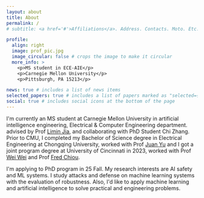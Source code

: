 ```yaml
---
layout: about
title: About
permalink: /
# subtitle: <a href='#'>Affiliations</a>. Address. Contacts. Moto. Etc.

profile:
  align: right
  image: prof_pic.jpg
  image_circular: false # crops the image to make it circular
  more_info: >
    <p>MS student in ECE-AIE</p>
    <p>Carnegie Mellon University</p>
    <p>Pittsburgh, PA 15213</p>

news: true # includes a list of news items
selected_papers: true # includes a list of papers marked as "selected={true}"
social: true # includes social icons at the bottom of the page
---
```


I'm currently an MS student at Carnegie Mellon University in artificial intelligence engineering, Electrical & Computer Engineering department.
advised by Prof [Limin Jia](https://www.andrew.cmu.edu/user/liminjia/), and collaborating with PhD Student Chi Zhang.
Prior to CMU, I completed my Bachelor of Science degree in Electrical Engineering at Chongqing University, worked with Prof [Juan Yu](http://www.cee.cqu.edu.cn/en/FACULTY_STAFF/Faculties/YU_Juan.htm) and I got a joint program degree at University of Cincinnati in 2023, worked with Prof [Wei Wei](https://researchdirectory.uc.edu/p/weiw3) and Prof [Fred Chiou](https://researchdirectory.uc.edu/p/chioufd). 

I'm applying to PhD program in 25 Fall. My research interests are AI safety and ML systems. I study attacks and defense on machine learning systems with the evaluation of robustness. Also, I'd like to apply machine learning and artificial intelligence to solve practical and engineering problems.

<!-- 这是注释的内容，它不会在渲染的Markdown中显示
Write your biography here. Tell the world about yourself. Link to your favorite [subreddit](http://reddit.com). You can put a picture in, too. The code is already in, just name your picture `prof_pic.jpg` and put it in the `img/` folder.

Put your address / P.O. box / other info right below your picture. You can also disable any of these elements by editing `profile` property of the YAML header of your `_pages/about.md`. Edit `_bibliography/papers.bib` and Jekyll will render your [publications page](/al-folio/publications/) automatically.

Link to your social media connections, too. This theme is set up to use [Font Awesome icons](https://fontawesome.com/) and [Academicons](https://jpswalsh.github.io/academicons/), like the ones below. Add your Facebook, Twitter, LinkedIn, Google Scholar, or just disable all of them.
-->
